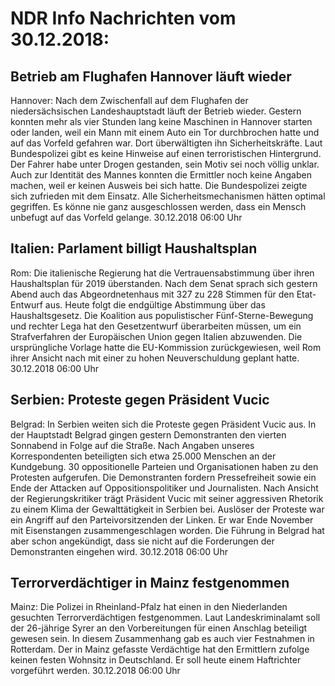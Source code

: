 # NDR Info Nachrichten vom 30.12.2018:


## Betrieb am Flughafen Hannover läuft wieder
Hannover: Nach dem Zwischenfall auf dem Flughafen der niedersächsischen Landeshauptstadt läuft der Betrieb wieder. Gestern konnten mehr als vier Stunden lang keine Maschinen in Hannover starten oder landen, weil ein Mann mit einem Auto ein Tor durchbrochen hatte und auf das Vorfeld gefahren war. Dort überwältigten ihn Sicherheitskräfte. Laut Bundespolizei gibt es keine Hinweise auf einen terroristischen Hintergrund. Der Fahrer habe unter Drogen gestanden, sein Motiv sei noch völlig unklar. Auch zur Identität des Mannes konnten die Ermittler noch keine Angaben machen, weil er keinen Ausweis bei sich hatte. Die Bundespolizei zeigte sich zufrieden mit dem Einsatz. Alle Sicherheitsmechanismen hätten optimal gegriffen. Es könne nie ganz ausgeschlossen werden, dass ein Mensch unbefugt auf das Vorfeld gelange. 30.12.2018 06:00 Uhr 

## Italien: Parlament billigt Haushaltsplan
Rom: Die italienische Regierung hat die Vertrauensabstimmung über ihren Haushaltsplan für 2019 überstanden. Nach dem Senat sprach sich gestern Abend auch das Abgeordnetenhaus mit 327 zu 228 Stimmen für den Etat-Entwurf aus. Heute folgt die endgültige Abstimmung über das Haushaltsgesetz. Die Koalition aus populistischer Fünf-Sterne-Bewegung und rechter Lega hat den Gesetzentwurf überarbeiten müssen, um ein Strafverfahren der Europäischen Union gegen Italien abzuwenden. Die ursprüngliche Vorlage hatte die EU-Kommission zurückgewiesen, weil Rom ihrer Ansicht nach mit einer zu hohen Neuverschuldung geplant hatte. 30.12.2018 06:00 Uhr 

## Serbien: Proteste gegen Präsident Vucic
Belgrad: In Serbien weiten sich die Proteste gegen Präsident Vucic aus. In der Hauptstadt Belgrad gingen gestern Demonstranten den vierten Sonnabend in Folge auf die Straße. Nach Angaben unseres Korrespondenten beteiligten sich etwa 25.000 Menschen an der Kundgebung. 30 oppositionelle Parteien und Organisationen haben zu den Protesten aufgerufen. Die Demonstranten fordern Pressefreiheit sowie ein Ende der Attacken auf Oppositionspolitiker und Journalisten. Nach Ansicht der Regierungskritiker trägt Präsident Vucic mit seiner aggressiven Rhetorik zu einem Klima der Gewalttätigkeit in Serbien bei. Auslöser der Proteste war ein Angriff auf den Parteivorsitzenden der Linken. Er war Ende November mit Eisenstangen zusammengeschlagen worden. Die Führung in Belgrad hat aber schon angekündigt, dass sie nicht auf die Forderungen der Demonstranten eingehen wird. 30.12.2018 06:00 Uhr 

## Terrorverdächtiger in Mainz festgenommen
Mainz: Die Polizei in Rheinland-Pfalz hat einen in den Niederlanden gesuchten Terrorverdächtigen festgenommen. Laut Landeskriminalamt soll der 26-jährige Syrer an den Vorbereitungen für einen Anschlag beteiligt gewesen sein. In diesem Zusammenhang gab es auch vier Festnahmen in Rotterdam. Der in Mainz gefasste Verdächtige hat den Ermittlern zufolge keinen festen Wohnsitz in Deutschland. Er soll heute einem Haftrichter vorgeführt werden. 30.12.2018 06:00 Uhr 
